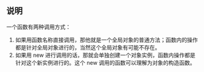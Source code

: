 说明
--
一个函数有两种调用方式：

1. 如果用函数名称直接调用，那他就是一个全局对象的普通方法；函数内的操作都是针对全局对象进行的，当然这个全局对象有可能不存在。
2. 如果用 new 进行调用的话，那就会单独创建一个对象实例，函数内操作都是针对这个新实例进行的。这个 new 调用的函数可以理解为对象的构造函数。